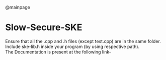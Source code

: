 @mainpage
# Slow-Secure-SKE

Ensure that all the .cpp and .h files (except test.cpp) are in the same folder.  
Include ske-lib.h inside your program (by using respective path).  
The Documentation is present at the following link-